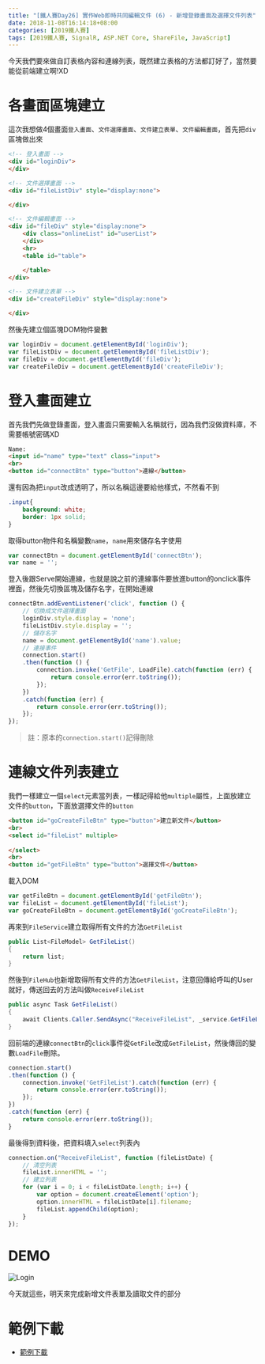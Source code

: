 ```yaml
---
title: "[鐵人賽Day26] 實作Web即時共同編輯文件 (6) - 新增登錄畫面及選擇文件列表"
date: 2018-11-08T16:14:18+08:00
categories: [2019鐵人賽]
tags: [2019鐵人賽, SignalR, ASP.NET Core, ShareFile, JavaScript]
---
```

今天我們要來做自訂表格內容和連線列表，既然建立表格的方法都訂好了，當然要能從前端建立啊!XD

# 各畫面區塊建立
這次我想做4個畫面`登入畫面`、`文件選擇畫面`、`文件建立表單`、`文件編輯畫面`，首先把`div`區塊做出來
``` html
<!-- 登入畫面 -->
<div id="loginDiv">
</div>

<!-- 文件選擇畫面 -->
<div id="fileListDiv" style="display:none">

</div>

<!-- 文件編輯畫面 -->
<div id="fileDiv" style="display:none">
    <div class="onlineList" id="userList">
    </div>
    <hr>
    <table id="table">

    </table>
</div>

<!-- 文件建立表單 -->
<div id="createFileDiv" style="display:none">

</div>
```
然後先建立個區塊DOM物件變數
``` js
var loginDiv = document.getElementById('loginDiv');
var fileListDiv = document.getElementById('fileListDiv');
var fileDiv = document.getElementById('fileDiv');
var createFileDiv = document.getElementById('createFileDiv');
```

# 登入畫面建立
首先我們先做登錄畫面，登入畫面只需要輸入名稱就行，因為我們沒做資料庫，不需要帳號密碼XD
``` html
Name:
<input id="name" type="text" class="input">
<br>
<button id="connectBtn" type="button">連線</button>
```
還有因為把`input`改成透明了，所以名稱這邊要給他樣式，不然看不到
``` css
.input{
    background: white;
    border: 1px solid;
}
```
取得button物件和名稱變數`name`，`name`用來儲存名字使用
``` js
var connectBtn = document.getElementById('connectBtn');
var name = '';
```
登入後跟Serve開始連線，也就是說之前的連線事件要放進button的onclick事件裡面，然後先切換區塊及儲存名字，在開始連線
``` js
connectBtn.addEventListener('click', function () {
    // 切換成文件選擇畫面
    loginDiv.style.display = 'none';
    fileListDiv.style.display = '';
    // 儲存名字
    name = document.getElementById('name').value;
    // 連接事件
    connection.start()
    .then(function () {
        connection.invoke('GetFile', LoadFile).catch(function (err) {
            return console.error(err.toString());
        });
    })
    .catch(function (err) {
        return console.error(err.toString());
    });
});
```
> 註：原本的`connection.start()`記得刪除

# 連線文件列表建立
我們一樣建立一個`select`元素當列表，一樣記得給他`multiple`屬性，上面放建立文件的`button`，下面放選擇文件的`button`
``` html
<button id="goCreateFileBtn" type="button">建立新文件</button>
<br>
<select id="fileList" multiple>
    
</select>
<br>
<button id="getFileBtn" type="button">選擇文件</button>
```
載入DOM
``` js
var getFileBtn = document.getElementById('getFileBtn');
var fileList = document.getElementById('fileList');
var goCreateFileBtn = document.getElementById('goCreateFileBtn');
```
再來到`FileService`建立取得所有文件的方法`GetFileList`
``` cs
public List<FileModel> GetFileList()
{
    return list;
}
```
然後到`FileHub`也新增取得所有文件的方法`GetFileList`，注意回傳給呼叫的User就好，傳送回去的方法叫做`ReceiveFileList`
``` cs
public async Task GetFileList()
{            
    await Clients.Caller.SendAsync("ReceiveFileList", _service.GetFileList());
}
```
回前端的連線`connectBtn`的`click`事件從`GetFile`改成`GetFileList`，然後傳回的變數`LoadFile`刪除。
``` js
connection.start()
.then(function () {
    connection.invoke('GetFileList').catch(function (err) {
        return console.error(err.toString());
    });
})
.catch(function (err) {
    return console.error(err.toString());
}
```
最後得到資料後，把資料填入`select`列表內
``` js
connection.on("ReceiveFileList", function (fileListDate) {
    // 清空列表
    fileList.innerHTML = '';
    // 建立列表
    for (var i = 0; i < fileListDate.length; i++) {
        var option = document.createElement('option');
        option.innerHTML = fileListDate[i].filename;
        fileList.appendChild(option);
    }
});
```

# DEMO
![Login](Login.gif)

今天就這些，明天來完成新增文件表單及讀取文件的部分

# 範例下載
- [範例下載](https://drive.google.com/file/d/1WptH_LLN2_0_SyrknSXdusRjj3Nz_Jxg/view?usp=sharing)

